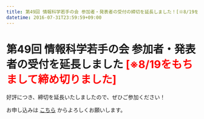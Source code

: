 ```yaml
---
title: 第49回 情報科学若手の会 参加者・発表者の受付の締切を延長しました！[※8/19をもちまして締め切りました]
datetime: 2016-07-31T23:59:59+09:00
---
```


# 第49回 情報科学若手の会 参加者・発表者の受付を延長しました <font color="red">[※8/19をもちまして締め切りました]</font>
好評につき、締切を延長いたしましたので、ぜひご参加ください！

お申し込みは [こちら](http://wakate.org/2016/06/27/49th-general/) からよろしくお願いします。
